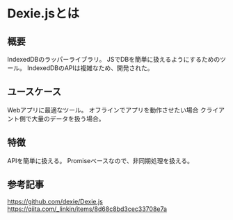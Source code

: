 # Dexie.jsとは

## 概要
IndexedDBのラッパーライブラリ。
JSでDBを簡単に扱えるようにするためのツール。
IndexedDBのAPIは複雑なため、開発された。

## ユースケース
Webアプリに最適なツール。
オフラインでアプリを動作させたい場合
クライアント側で大量のデータを扱う場合。

## 特徴
APIを簡単に扱える。
Promiseベースなので、非同期処理を扱える。


## 参考記事
https://github.com/dexie/Dexie.js
https://qiita.com/_linkin/items/8d68c8bd3cec33708e7a
